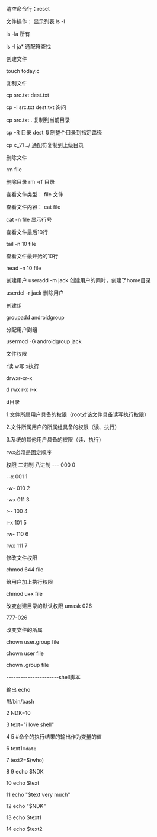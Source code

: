 
清空命令行：reset

文件操作：
显示列表
ls -l 

ls -la 所有

ls -l ja* 通配符查找

创建文件

touch today.c

复制文件

cp src.txt dest.txt

cp -i src.txt dest.txt 询问

cp src.txt . 复制到当前目录

cp -R 目录 dest 复制整个目录到指定路径

cp c_?1 ../  通配符复制到上级目录


删除文件

rm file

删除目录
rm -rf 目录

查看文件类型：
file 文件

查看文件内容：
cat file

cat -n file 显示行号

查看文件最后10行

tail -n 10 file

查看文件最开始的10行

head -n 10 file


创建用户
useradd -m jack 创建用户的同时，创建了home目录

userdel -r jack 删除用户

创建组

groupadd androidgroup

分配用户到组

usermod -G androidgroup jack

文件权限

r读 w写 x执行

drwxr-xr-x

d rwx r-x r-x

d目录

1.文件所属用户具备的权限（root对该文件具备读写执行权限）

2.文件所属用户的所属组具备的权限（读、执行）

3.系统的其他用户具备的权限（读、执行）


rwx必须是固定顺序

权限		二进制		八进制
---			000			0

--x			001			1

-w-			010			2

-wx			011			3

r--			100			4

r-x			101			5

rw-			110			6

rwx			111			7

修改文件权限

chmod 644 file

给用户加上执行权限

chmod u+x file

改变创建目录的默认权限
umask 026

777-026

改变文件的所属

chown user.group file

chown user file

chown .group file

----------------------shell脚本

输出
echo 

#!/bin/bash           

 2 NDK=10
 
 3 text="i love shell"
 
 4 
 5 #命令的执行结果的输出作为变量的值
 
 6 text1=`date`
 
 7 text2=$(who)
 
 8 
 9 echo $NDK
 
10 echo $text

11 echo "$text very much"

12 echo "\$NDK"

13 echo $text1

14 echo $text2




 

